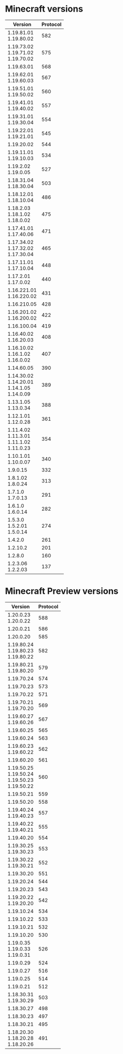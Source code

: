 # Minecraft versions

| Version                                                    | Protocol |
|------------------------------------------------------------|----------|
| 1.19.81.01<br>1.19.80.02                                   | 582      |
| 1.19.73.02<br/>1.19.71.02<br/>1.19.70.02                   | 575      |
| 1.19.63.01                                                 | 568      |
| 1.19.62.01<br/>1.19.60.03                                  | 567      |
| 1.19.51.01<br/>1.19.50.02                                  | 560      |
| 1.19.41.01<br/>1.19.40.02                                  | 557      |
| 1.19.31.01<br/>1.19.30.04                                  | 554      |
| 1.19.22.01<br/>1.19.21.01                                  | 545      |
| 1.19.20.02                                                 | 544      |
| 1.19.11.01<br/>1.19.10.03                                  | 534      |
| 1.19.2.02<br/>1.19.0.05                                    | 527      |
| 1.18.31.04<br/>1.18.30.04                                  | 503      |
| 1.18.12.01<br/>1.18.10.04                                  | 486      |
| 1.18.2.03<br/>1.18.1.02<br/>1.18.0.02                      | 475      |
| 1.17.41.01<br/>1.17.40.06                                  | 471      |
| 1.17.34.02<br/>1.17.32.02<br/>1.17.30.04                   | 465      |
| 1.17.11.01<br/>1.17.10.04                                  | 448      |
| 1.17.2.01<br/>1.17.0.02                                    | 440      |
| 1.16.221.01<br/>1.16.220.02                                | 431      |
| 1.16.210.05                                                | 428      |
| 1.16.201.02<br/>1.16.200.02                                | 422      |
| 1.16.100.04                                                | 419      |
| 1.16.40.02<br/>1.16.20.03                                  | 408      |
| 1.16.10.02<br/>1.16.1.02<br/>1.16.0.02                     | 407      |
| 1.14.60.05                                                 | 390      |
| 1.14.30.02<br/>1.14.20.01<br/>1.14.1.05<br/>1.14.0.09<br/> | 389      |
| 1.13.1.05<br/>1.13.0.34                                    | 388      |
| 1.12.1.01<br/>1.12.0.28                                    | 361      |
| 1.11.4.02<br/>1.11.3.01<br/>1.11.1.02<br/>1.11.0.23        | 354      |
| 1.10.1.01<br/>1.10.0.07                                    | 340      |
| 1.9.0.15                                                   | 332      |
| 1.8.1.02<br/>1.8.0.24                                      | 313      |
| 1.7.1.0<br/>1.7.0.13                                       | 291      |
| 1.6.1.0<br/>1.6.0.14                                       | 282      |
| 1.5.3.0<br/>1.5.2.01<br/>1.5.0.14                          | 274      |
| 1.4.2.0                                                    | 261      |
| 1.2.10.2                                                   | 201      |
| 1.2.8.0                                                    | 160      |
| 1.2.3.06<br/>1.2.2.03                                      | 137      |

# Minecraft Preview versions

| Version                                                 | Protocol |
|---------------------------------------------------------|--------|
| 1.20.0.23<br/>1.20.0.22                                 | 588    |
| 1.20.0.21                                               | 586    |
| 1.20.0.20                                               | 585    |
| 1.19.80.24<br/>1.19.80.23<br/>1.19.80.22                | 582    |
| 1.19.80.21<br/>1.19.80.20                               | 579    |
| 1.19.70.24                                              | 574    |
| 1.19.70.23                                              | 573    |
| 1.19.70.22                                              | 571    |
| 1.19.70.21<br/>1.19.70.20                               | 569    |
| 1.19.60.27<br/>1.19.60.26                               | 567    |
| 1.19.60.25                                              | 565    |
| 1.19.60.24                                              | 563    |
| 1.19.60.23<br/>1.19.60.22                               | 562    |
| 1.19.60.20                                              | 561    |
| 1.19.50.25<br/>1.19.50.24<br/>1.19.50.23<br/>1.19.50.22 | 560    |
| 1.19.50.21                                              | 559    |
| 1.19.50.20                                              | 558    |
| 1.19.40.24<br/>1.19.40.23                               | 557    |
| 1.19.40.22<br/>1.19.40.21                               | 555    |
| 1.19.40.20                                              | 554    |
| 1.19.30.25<br/>1.19.30.23                               | 553    |
| 1.19.30.22<br/>1.19.30.21                               | 552    |
| 1.19.30.20                                              | 551    |
| 1.19.20.24                                              | 544    |
| 1.19.20.23                                              | 543    |
| 1.19.20.22<br/>1.19.20.20                               | 542    |
| 1.19.10.24                                              | 534    |
| 1.19.10.22                                              | 533    |
| 1.19.10.21                                              | 532    |
| 1.19.10.20                                              | 530    |
| 1.19.0.35<br/>1.19.0.33<br/>1.19.0.31                   | 526    |
| 1.19.0.29                                               | 524    |
| 1.19.0.27                                               | 516    |
| 1.19.0.25                                               | 514    |
| 1.19.0.21                                               | 512    |
| 1.18.30.31<br/>1.19.30.29                               | 503    |
| 1.18.30.27                                              | 498    |
| 1.18.30.23                                              | 497    |
| 1.18.30.21                                              | 495    |
| 1.18.20.30<br/>1.18.20.28<br/>1.18.20.26                | 491    |